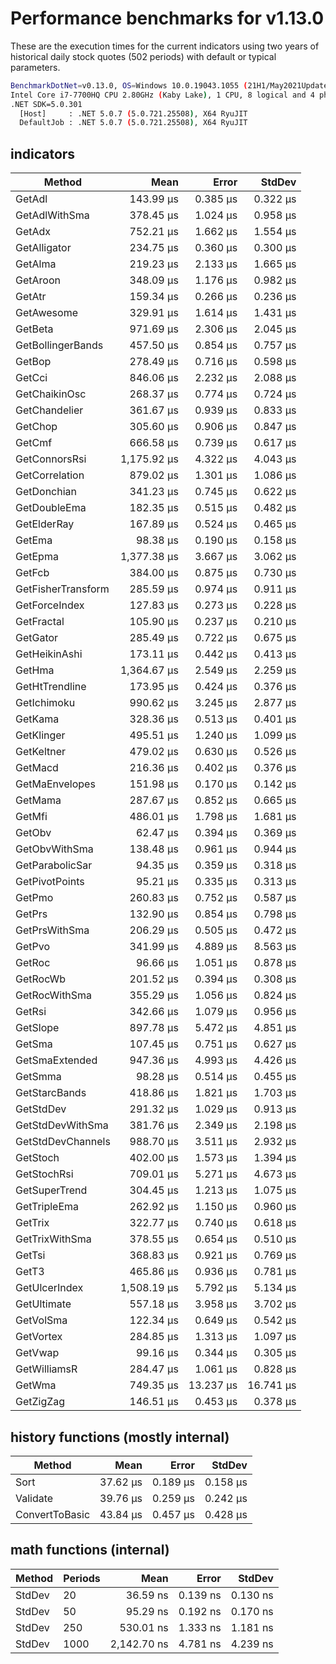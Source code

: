 # Performance benchmarks for v1.13.0

These are the execution times for the current indicators using two years of historical daily stock quotes (502 periods) with default or typical parameters.

``` bash
BenchmarkDotNet=v0.13.0, OS=Windows 10.0.19043.1055 (21H1/May2021Update)
Intel Core i7-7700HQ CPU 2.80GHz (Kaby Lake), 1 CPU, 8 logical and 4 physical cores
.NET SDK=5.0.301
  [Host]     : .NET 5.0.7 (5.0.721.25508), X64 RyuJIT
  DefaultJob : .NET 5.0.7 (5.0.721.25508), X64 RyuJIT
```

## indicators

|             Method |        Mean |     Error |    StdDev |
|------------------- |------------:|----------:|----------:|
|             GetAdl |   143.99 μs |  0.385 μs |  0.322 μs |
|      GetAdlWithSma |   378.45 μs |  1.024 μs |  0.958 μs |
|             GetAdx |   752.21 μs |  1.662 μs |  1.554 μs |
|       GetAlligator |   234.75 μs |  0.360 μs |  0.300 μs |
|            GetAlma |   219.23 μs |  2.133 μs |  1.665 μs |
|           GetAroon |   348.09 μs |  1.176 μs |  0.982 μs |
|             GetAtr |   159.34 μs |  0.266 μs |  0.236 μs |
|         GetAwesome |   329.91 μs |  1.614 μs |  1.431 μs |
|            GetBeta |   971.69 μs |  2.306 μs |  2.045 μs |
|  GetBollingerBands |   457.50 μs |  0.854 μs |  0.757 μs |
|             GetBop |   278.49 μs |  0.716 μs |  0.598 μs |
|             GetCci |   846.06 μs |  2.232 μs |  2.088 μs |
|      GetChaikinOsc |   268.37 μs |  0.774 μs |  0.724 μs |
|      GetChandelier |   361.67 μs |  0.939 μs |  0.833 μs |
|            GetChop |   305.60 μs |  0.906 μs |  0.847 μs |
|             GetCmf |   666.58 μs |  0.739 μs |  0.617 μs |
|      GetConnorsRsi | 1,175.92 μs |  4.322 μs |  4.043 μs |
|     GetCorrelation |   879.02 μs |  1.301 μs |  1.086 μs |
|        GetDonchian |   341.23 μs |  0.745 μs |  0.622 μs |
|       GetDoubleEma |   182.35 μs |  0.515 μs |  0.482 μs |
|        GetElderRay |   167.89 μs |  0.524 μs |  0.465 μs |
|             GetEma |    98.38 μs |  0.190 μs |  0.158 μs |
|            GetEpma | 1,377.38 μs |  3.667 μs |  3.062 μs |
|             GetFcb |   384.00 μs |  0.875 μs |  0.730 μs |
| GetFisherTransform |   285.59 μs |  0.974 μs |  0.911 μs |
|      GetForceIndex |   127.83 μs |  0.273 μs |  0.228 μs |
|         GetFractal |   105.90 μs |  0.237 μs |  0.210 μs |
|           GetGator |   285.49 μs |  0.722 μs |  0.675 μs |
|      GetHeikinAshi |   173.11 μs |  0.442 μs |  0.413 μs |
|             GetHma | 1,364.67 μs |  2.549 μs |  2.259 μs |
|     GetHtTrendline |   173.95 μs |  0.424 μs |  0.376 μs |
|        GetIchimoku |   990.62 μs |  3.245 μs |  2.877 μs |
|            GetKama |   328.36 μs |  0.513 μs |  0.401 μs |
|         GetKlinger |   495.51 μs |  1.240 μs |  1.099 μs |
|         GetKeltner |   479.02 μs |  0.630 μs |  0.526 μs |
|            GetMacd |   216.36 μs |  0.402 μs |  0.376 μs |
|     GetMaEnvelopes |   151.98 μs |  0.170 μs |  0.142 μs |
|            GetMama |   287.67 μs |  0.852 μs |  0.665 μs |
|             GetMfi |   486.01 μs |  1.798 μs |  1.681 μs |
|             GetObv |    62.47 μs |  0.394 μs |  0.369 μs |
|      GetObvWithSma |   138.48 μs |  0.961 μs |  0.944 μs |
|    GetParabolicSar |    94.35 μs |  0.359 μs |  0.318 μs |
|     GetPivotPoints |    95.21 μs |  0.335 μs |  0.313 μs |
|             GetPmo |   260.83 μs |  0.752 μs |  0.587 μs |
|             GetPrs |   132.90 μs |  0.854 μs |  0.798 μs |
|      GetPrsWithSma |   206.29 μs |  0.505 μs |  0.472 μs |
|             GetPvo |   341.99 μs |  4.889 μs |  8.563 μs |
|             GetRoc |    96.66 μs |  1.051 μs |  0.878 μs |
|           GetRocWb |   201.52 μs |  0.394 μs |  0.308 μs |
|      GetRocWithSma |   355.29 μs |  1.056 μs |  0.824 μs |
|             GetRsi |   342.66 μs |  1.079 μs |  0.956 μs |
|           GetSlope |   897.78 μs |  5.472 μs |  4.851 μs |
|             GetSma |   107.45 μs |  0.751 μs |  0.627 μs |
|     GetSmaExtended |   947.36 μs |  4.993 μs |  4.426 μs |
|            GetSmma |    98.28 μs |  0.514 μs |  0.455 μs |
|      GetStarcBands |   418.86 μs |  1.821 μs |  1.703 μs |
|          GetStdDev |   291.32 μs |  1.029 μs |  0.913 μs |
|   GetStdDevWithSma |   381.76 μs |  2.349 μs |  2.198 μs |
|  GetStdDevChannels |   988.70 μs |  3.511 μs |  2.932 μs |
|           GetStoch |   402.00 μs |  1.573 μs |  1.394 μs |
|        GetStochRsi |   709.01 μs |  5.271 μs |  4.673 μs |
|      GetSuperTrend |   304.45 μs |  1.213 μs |  1.075 μs |
|       GetTripleEma |   262.92 μs |  1.150 μs |  0.960 μs |
|            GetTrix |   322.77 μs |  0.740 μs |  0.618 μs |
|     GetTrixWithSma |   378.55 μs |  0.654 μs |  0.510 μs |
|             GetTsi |   368.83 μs |  0.921 μs |  0.769 μs |
|              GetT3 |   465.86 μs |  0.936 μs |  0.781 μs |
|      GetUlcerIndex | 1,508.19 μs |  5.792 μs |  5.134 μs |
|        GetUltimate |   557.18 μs |  3.958 μs |  3.702 μs |
|          GetVolSma |   122.34 μs |  0.649 μs |  0.542 μs |
|          GetVortex |   284.85 μs |  1.313 μs |  1.097 μs |
|            GetVwap |    99.16 μs |  0.344 μs |  0.305 μs |
|       GetWilliamsR |   284.47 μs |  1.061 μs |  0.828 μs |
|             GetWma |   749.35 μs | 13.237 μs | 16.741 μs |
|          GetZigZag |   146.51 μs |  0.453 μs |  0.378 μs |

## history functions (mostly internal)

|         Method |     Mean |    Error |   StdDev |
|--------------- |---------:|---------:|---------:|
|           Sort | 37.62 μs | 0.189 μs | 0.158 μs |
|       Validate | 39.76 μs | 0.259 μs | 0.242 μs |
| ConvertToBasic | 43.84 μs | 0.457 μs | 0.428 μs |

## math functions (internal)

| Method | Periods |        Mean |    Error |   StdDev |
|------- |-------- |------------:|---------:|---------:|
| StdDev |      20 |    36.59 ns | 0.139 ns | 0.130 ns |
| StdDev |      50 |    95.29 ns | 0.192 ns | 0.170 ns |
| StdDev |     250 |   530.01 ns | 1.333 ns | 1.181 ns |
| StdDev |    1000 | 2,142.70 ns | 4.781 ns | 4.239 ns |
